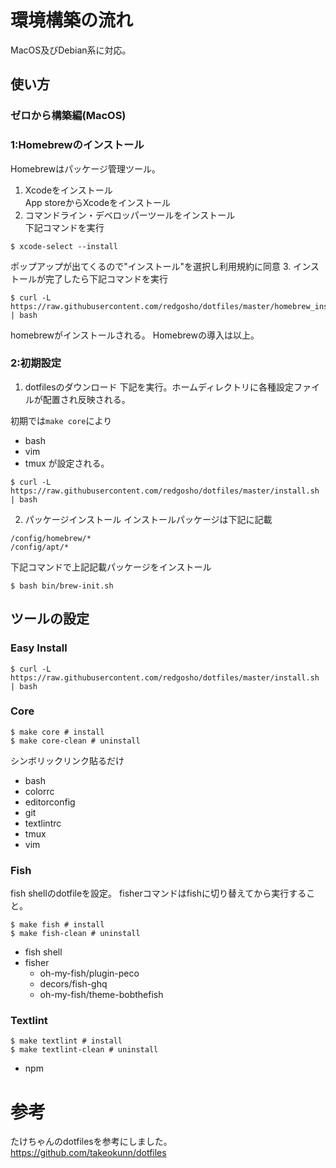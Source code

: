 # 環境構築の流れ
MacOS及びDebian系に対応。

## 使い方
### ゼロから構築編(MacOS)
### 1:Homebrewのインストール
Homebrewはパッケージ管理ツール。
1. Xcodeをインストール  
App storeからXcodeをインストール
2. コマンドライン・デベロッパーツールをインストール  
下記コマンドを実行
```
$ xcode-select --install
```
ポップアップが出てくるので"インストール"を選択し利用規約に同意
3. インストールが完了したら下記コマンドを実行
```
$ curl -L https://raw.githubusercontent.com/redgosho/dotfiles/master/homebrew_install.sh | bash
```
homebrewがインストールされる。
Homebrewの導入は以上。

### 2:初期設定
1. dotfilesのダウンロード
下記を実行。ホームディレクトリに各種設定ファイルが配置され反映される。

初期では`make core`により
* bash
* vim
* tmux
が設定される。
```
$ curl -L https://raw.githubusercontent.com/redgosho/dotfiles/master/install.sh | bash
```

2. パッケージインストール
インストールパッケージは下記に記載
```
/config/homebrew/*
/config/apt/*
```
下記コマンドで上記記載パッケージをインストール
```
$ bash bin/brew-init.sh
```


## ツールの設定
### Easy Install
```
$ curl -L https://raw.githubusercontent.com/redgosho/dotfiles/master/install.sh | bash
```
### Core
```
$ make core # install
$ make core-clean # uninstall
```
シンボリックリンク貼るだけ
* bash
* colorrc
* editorconfig
* git
* textlintrc
* tmux
* vim

### Fish
fish shellのdotfileを設定。
fisherコマンドはfishに切り替えてから実行すること。
```
$ make fish # install
$ make fish-clean # uninstall
```
* fish shell
* fisher
  - oh-my-fish/plugin-peco
  - decors/fish-ghq
  - oh-my-fish/theme-bobthefish

### Textlint
```
$ make textlint # install
$ make textlint-clean # uninstall
```
* npm

# 参考
たけちゃんのdotfilesを参考にしました。
https://github.com/takeokunn/dotfiles 